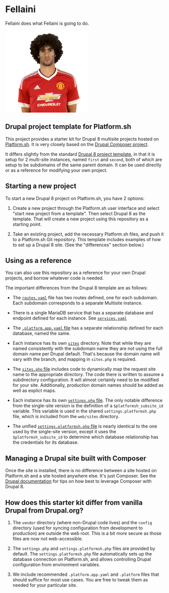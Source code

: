 # Fellaini

Fellaini does what Fellaini is going to do.

![Fellaini](Fellaini.png)

## Drupal project template for Platform.sh

This project provides a starter kit for Drupal 8 multisite projects hosted on [Platform.sh](http://platform.sh). It
is very closely based on the [Drupal Composer project](https://github.com/drupal-composer/drupal-project).

It differs slightly from the standard [Drupal 8 project template](https://github.com/platformsh/platformsh-example-drupal8), in that it is setup for 2 multi-site instances, named `first` and `second`, both of which are setup to be subdomains of the same parent domain.  It can be used directly or as a reference for modifying your own project.

## Starting a new project

To start a new Drupal 8 project on Platform.sh, you have 2 options:

1. Create a new project through the Platform.sh user interface and select "start
   new project from a template".  Then select Drupal 8 as the template. That will
   create a new project using this repository as a starting point.

2. Take an existing project, add the necessary Platform.sh files, and push it
   to a Platform.sh Git repository. This template includes examples of how to
   set up a Drupal 8 site.  (See the "differences" section below.)

## Using as a reference

You can also use this repository as a reference for your own Drupal projects, and borrow whatever code is needed.

The important differences from the Drupal 8 template are as follows:

* The [`routes.yaml`](.platform/routes/yaml) file has two routes defined, one for each subdomain.  Each subdomain corresponds to a separate Multisite instance.

* There is a single MariaDB service that has a separate database and endpoint defined for each instance.  See [`services.yaml`](.platform/services.yaml#L9)

* The [`.platform.app.yaml` file](.platform.app.yaml#L21) has a separate relationship defined for each database, named the same.

* Each instance has its own [`sites`](web/sites) directory.  Note that while they are named consistently with the subdomain name they are not using the full domain name per Drupal default.  That's because the domain name will vary with the branch, and mapping in `sites.php` is required.

* The [`sites.php` file](web/sites/sites.php) includes code to dynamically map the request site name to the appropriate directory.  The code there is written to assume a subdirectory configuration.  It will almost certainly need to be modified for your site.  Additionally, production domain names should be added as well as explict maps.

* Each instance has its own [`settings.php` file](web/sites/default/settings.php).  The only notable difference from the single-site version is the definition of a `$platformsh_subsite_id` variable.  This variable is used in the shared `settings.platformsh.php` file, which is included from the `web/sites` directory.

* The unified [`settings.platformsh.php` file](web/sites/settings.platformsh.php) is nearly identical to the one used by the single-site version, except it uses the `$platformsh_subsite_id` to determine which database relationship has the credentials for its database.

## Managing a Drupal site built with Composer

Once the site is installed, there is no difference between a site hosted on Platform.sh
and a site hosted anywhere else.  It's just Composer.  See the [Drupal documentation](https://www.drupal.org/node/2404989)
for tips on how best to leverage Composer with Drupal 8.

## How does this starter kit differ from vanilla Drupal from Drupal.org?

1. The `vendor` directory (where non-Drupal code lives) and the `config` directory
   (used for syncing configuration from development to production) are outside
   the web root. This is a bit more secure as those files are now not web-accessible.

2. The `settings.php` and `settings.platformsh.php` files are provided by
   default. The `settings.platformsh.php` file automatically sets up the database connection on Platform.sh, and allows controlling Drupal configuration from environment variables.

3. We include recommended `.platform.app.yaml` and `.platform` files that should suffice
   for most use cases. You are free to tweak them as needed for your particular site.
